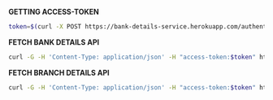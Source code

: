 **GETTING ACCESS-TOKEN**

```sh
token=$(curl -X POST https://bank-details-service.herokuapp.com/authenticate -d "username=service&password=service" | jq -r '.token')
```

**FETCH BANK DETAILS API**

```sh
curl -G -H 'Content-Type: application/json' -H "access-token:$token" https://bank-details-service.herokuapp.com/api/bankDetails/ABHY0065006?"limit=10&offset=0" | jq -r
```

**FETCH BRANCH DETAILS API**
```sh
curl -G -H 'Content-Type: application/json' -H "access-token:$token" https://bank-details-service.herokuapp.com/api/branchDetails --data-urlencode "bankName=ABHYUDAYA COOPERATIVE BANK LIMITED" --data-urlencode "city=MUMBAI" --data-urlencode "limit=10" --data-urlencode "offset=0" | jq -r
```
